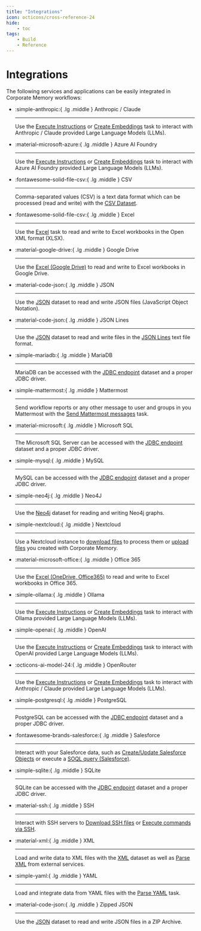 ```yaml
---
title: "Integrations"
icon: octicons/cross-reference-24
hide:
    - toc
tags:
    - Build
    - Reference
---
```

# Integrations
<!-- This file was generated - DO NOT CHANGE IT MANUALLY -->

The following services and applications can be easily integrated in Corporate Memory workflows:

<div class="grid cards" markdown>

-   :simple-anthropic:{ .lg .middle } Anthropic / Claude

    ---

    Use the [Execute Instructions](../../build/reference/customtask/cmem_plugin_llm-ExecuteInstructions.md) or [Create Embeddings](../../build/reference/customtask/cmem_plugin_llm-CreateEmbeddings.md) task
to interact with Anthropic / Claude provided Large Language Models (LLMs).


-   :material-microsoft-azure:{ .lg .middle } Azure AI Foundry

    ---

    Use the [Execute Instructions](../../build/reference/customtask/cmem_plugin_llm-ExecuteInstructions.md) or [Create Embeddings](../../build/reference/customtask/cmem_plugin_llm-CreateEmbeddings.md) task
to interact with Azure AI Foundry provided Large Language Models (LLMs).


-   :fontawesome-solid-file-csv:{ .lg .middle } CSV

    ---

    Comma-separated values (CSV) is a text data format which can be processed
(read and write) with the [CSV Dataset](../../build/reference/dataset/csv.md).


-   :fontawesome-solid-file-csv:{ .lg .middle } Excel

    ---

    Use the [Excel](../../build/reference/dataset/excel.md) task to read and write to Excel workbooks in the Open XML format (XLSX).


-   :material-google-drive:{ .lg .middle } Google Drive

    ---

    Use the [Excel (Google Drive)](../../build/reference/dataset/googlespreadsheet.md) to read and write to Excel workbooks in Google Drive.


-   :material-code-json:{ .lg .middle } JSON

    ---

    Use the [JSON](../../build/reference/dataset/json.md) dataset to read and write JSON files (JavaScript Object Notation).


-   :material-code-json:{ .lg .middle } JSON Lines

    ---

    Use the [JSON](../../build/reference/dataset/json.md) dataset to read and write files in the [JSON Lines](https://jsonlines.org/) text file format.


-   :simple-mariadb:{ .lg .middle } MariaDB

    ---

    MariaDB can be accessed with the [JDBC endpoint](../../build/reference/dataset/Jdbc.md) dataset and a proper JDBC driver.


-   :simple-mattermost:{ .lg .middle } Mattermost

    ---

    Send workflow reports or any other message to user and groups in you Mattermost with
the [Send Mattermost messages](../../build/reference/customtask/cmem_plugin_mattermost.md) task.


-   :material-microsoft:{ .lg .middle } Microsoft SQL

    ---

    The Microsoft SQL Server can be accessed with the [JDBC endpoint](../../build/reference/dataset/Jdbc.md) dataset and a proper JDBC driver.


-   :simple-mysql:{ .lg .middle } MySQL

    ---

    MySQL can be accessed with the [JDBC endpoint](../../build/reference/dataset/Jdbc.md) dataset and a proper JDBC driver.


-   :simple-neo4j:{ .lg .middle } Neo4J

    ---

    Use the [Neo4j](../../build/reference/dataset/neo4j.md) dataset for reading and writing Neo4j graphs.


-   :simple-nextcloud:{ .lg .middle } Nextcloud

    ---

    Use a Nextcloud instance to [download files](../../build/reference/customtask/cmem_plugin_nextcloud-Download.md) to process them or [upload files](../../build/reference/customtask/cmem_plugin_nextcloud-Upload.md) you created with Corporate Memory.


-   :material-microsoft-office:{ .lg .middle } Office 365

    ---

    Use the [Excel (OneDrive, Office365)](../../build/reference/dataset/office365preadsheet.md) to read and write to Excel workbooks in Office 365.


-   :simple-ollama:{ .lg .middle } Ollama

    ---

    Use the [Execute Instructions](../../build/reference/customtask/cmem_plugin_llm-ExecuteInstructions.md) or [Create Embeddings](../../build/reference/customtask/cmem_plugin_llm-CreateEmbeddings.md) task
to interact with Ollama provided Large Language Models (LLMs).


-   :simple-openai:{ .lg .middle } OpenAI

    ---

    Use the [Execute Instructions](../../build/reference/customtask/cmem_plugin_llm-ExecuteInstructions.md) or [Create Embeddings](../../build/reference/customtask/cmem_plugin_llm-CreateEmbeddings.md) task
to interact with OpenAI provided Large Language Models (LLMs).


-   :octicons-ai-model-24:{ .lg .middle } OpenRouter

    ---

    Use the [Execute Instructions](../../build/reference/customtask/cmem_plugin_llm-ExecuteInstructions.md) or [Create Embeddings](../../build/reference/customtask/cmem_plugin_llm-CreateEmbeddings.md) task
to interact with Anthropic / Claude provided Large Language Models (LLMs).


-   :simple-postgresql:{ .lg .middle } PostgreSQL

    ---

    PostgreSQL can be accessed with the [JDBC endpoint](../../build/reference/dataset/Jdbc.md) dataset and a proper JDBC driver.


-   :fontawesome-brands-salesforce:{ .lg .middle } Salesforce

    ---

    Interact with your Salesforce data, such as [Create/Update Salesforce Objects](../../build/reference/customtask/cmem_plugin_salesforce-workflow-operations-SobjectCreate.md) or
execute a [SOQL query (Salesforce)](../../build/reference/customtask/cmem_plugin_salesforce-SoqlQuery.md).


-   :simple-sqlite:{ .lg .middle } SQLite

    ---

    SQLite can be accessed with the [JDBC endpoint](../../build/reference/dataset/Jdbc.md) dataset and a proper JDBC driver.


-   :material-ssh:{ .lg .middle } SSH

    ---

    Interact with SSH servers to [Download SSH files](../../build/reference/customtask/cmem_plugin_ssh-Download.md) or [Execute commands via SSH](../../build/reference/customtask/cmem_plugin_ssh-Execute.md).


-   :material-xml:{ .lg .middle } XML

    ---

    Load and write data to XML files with the [XML](../../build/reference/dataset/xml.md) dataset as well as
[Parse XML](../../build/reference/customtask/XmlParserOperator.md) from external services.


-   :simple-yaml:{ .lg .middle } YAML

    ---

    Load and integrate data from YAML files with the [Parse YAML](../../build/reference/customtask/cmem_plugin_yaml-parse.md) task.


-   :material-code-json:{ .lg .middle } Zipped JSON

    ---

    Use the [JSON](../../build/reference/dataset/json.md) dataset to read and write JSON files in a ZIP Archive.




</div>